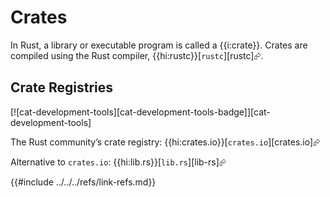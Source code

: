 # Crates

In Rust, a library or executable program is called a {{i:crate}}. Crates are compiled using the Rust compiler, {{hi:rustc}}[`rustc`][rustc]⮳.

## Crate Registries

[![cat-development-tools][cat-development-tools-badge]][cat-development-tools]

The Rust community’s crate registry: {{hi:crates.io}}[`crates.io`][crates.io]⮳

Alternative to `crates.io`: {{hi:lib.rs}}[`lib.rs`][lib-rs]⮳

{{#include ../../../refs/link-refs.md}}
